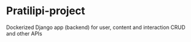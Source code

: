 # Pratilipi-project
Dockerized Django app (backend) for user, content and interaction CRUD and other APIs 

